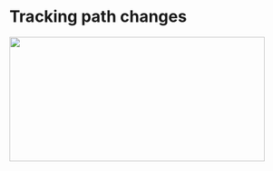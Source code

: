 # Tracking path changes

<img src="https://drive.google.com/uc?export=view&id=1VUKeBh9GGBFFene8-8V76f-QGiKB7z7h" width="450" height="220">
